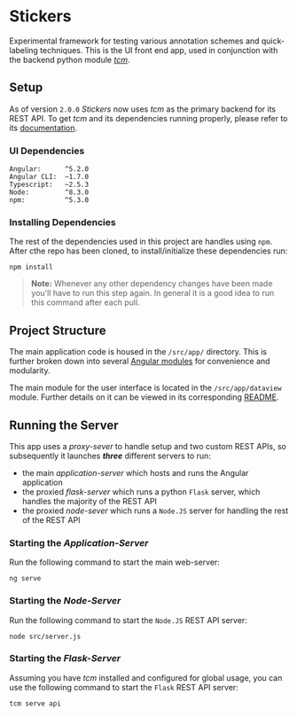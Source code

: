 # Stickers
Experimental framework for testing various annotation schemes and quick-labeling techniques.
This is the UI front end app, used in conjunction with the backend python module [_tcm_](https://github.com/byuhci/tcm).

## Setup
As of version `2.0.0` _Stickers_ now uses _tcm_ as the primary backend for its REST API.
To get _tcm_ and its dependencies running properly, please refer to its [documentation](https://github.com/byuhci/tcm/blob/master/README.md).

### UI Dependencies
```
Angular:      ^5.2.0
Angular CLI:  ~1.7.0
Typescript:   ~2.5.3
Node:         ^8.3.0
npm:          ^5.3.0
```

### Installing Dependencies
The rest of the dependencies used in this project are handles using `npm`.
After cthe repo has been cloned, to install/initialize these dependencies run:
```
npm install
```

> **Note:** Whenever any other dependency changes have been made you'll have to run this step again.
In general it is a good idea to run this command after each pull.

## Project Structure
The main application code is housed in the `/src/app/` directory.
This is further broken down into several 
[Angular modules](https://angular.io/guide/ngmodules#angular-modularity) 
for convenience and modularity.

The main module for the user interface is located in the `/src/app/dataview` module.
Further details on it can be viewed in its corresponding [README](https://github.com/lwthatcher/stickers/tree/master/src/app/dataview).

## Running the Server
This app uses a _proxy-sever_ to handle setup and two custom REST APIs,
so subsequently it launches _**three**_ different servers to run:

- the main _application-server_ which hosts and runs the Angular application
- the proxied _flask-server_ which runs a python `Flask` server, which handles the majority of the REST API
- the proxied _node-sever_ which runs a `Node.JS` server for handling the rest of the REST API

### Starting the _Application-Server_
Run the following command to start the main web-server:
```
ng serve
```

### Starting the _Node-Server_
Run the following command to start the `Node.JS` REST API server:
```
node src/server.js
```

### Starting the _Flask-Server_
Assuming you have _tcm_ installed and configured for global usage, 
you can use the following command to start the `Flask` REST API server:
```
tcm serve api
```
